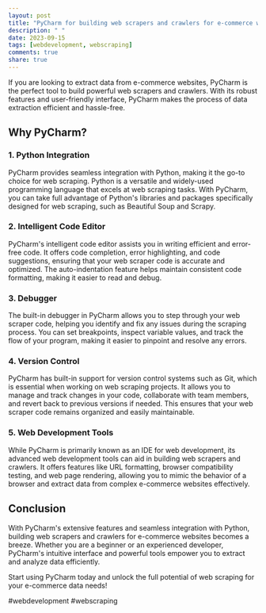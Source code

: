 ```yaml
---
layout: post
title: "PyCharm for building web scrapers and crawlers for e-commerce websites"
description: " "
date: 2023-09-15
tags: [webdevelopment, webscraping]
comments: true
share: true
---
```


If you are looking to extract data from e-commerce websites, PyCharm is the perfect tool to build powerful web scrapers and crawlers. With its robust features and user-friendly interface, PyCharm makes the process of data extraction efficient and hassle-free.

## Why PyCharm?

### 1. Python Integration
PyCharm provides seamless integration with Python, making it the go-to choice for web scraping. Python is a versatile and widely-used programming language that excels at web scraping tasks. With PyCharm, you can take full advantage of Python's libraries and packages specifically designed for web scraping, such as Beautiful Soup and Scrapy.

### 2. Intelligent Code Editor
PyCharm's intelligent code editor assists you in writing efficient and error-free code. It offers code completion, error highlighting, and code suggestions, ensuring that your web scraper code is accurate and optimized. The auto-indentation feature helps maintain consistent code formatting, making it easier to read and debug.

### 3. Debugger
The built-in debugger in PyCharm allows you to step through your web scraper code, helping you identify and fix any issues during the scraping process. You can set breakpoints, inspect variable values, and track the flow of your program, making it easier to pinpoint and resolve any errors.

### 4. Version Control
PyCharm has built-in support for version control systems such as Git, which is essential when working on web scraping projects. It allows you to manage and track changes in your code, collaborate with team members, and revert back to previous versions if needed. This ensures that your web scraper code remains organized and easily maintainable.

### 5. Web Development Tools
While PyCharm is primarily known as an IDE for web development, its advanced web development tools can aid in building web scrapers and crawlers. It offers features like URL formatting, browser compatibility testing, and web page rendering, allowing you to mimic the behavior of a browser and extract data from complex e-commerce websites effectively.

## Conclusion

With PyCharm's extensive features and seamless integration with Python, building web scrapers and crawlers for e-commerce websites becomes a breeze. Whether you are a beginner or an experienced developer, PyCharm's intuitive interface and powerful tools empower you to extract and analyze data efficiently.

Start using PyCharm today and unlock the full potential of web scraping for your e-commerce data needs!

#webdevelopment #webscraping